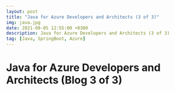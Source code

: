 ```yaml
---
layout: post
title: "Java for Azure Developers and Architects (3 of 3)"
img: java.jpg
date: 2021-08-05 12:55:00 +0300
description: Java for Azure Developers and Architects (3 of 3)
tag: [Java, SpringBoot, Azure]
---
```


# Java for Azure Developers and Architects (Blog 3 of 3)

